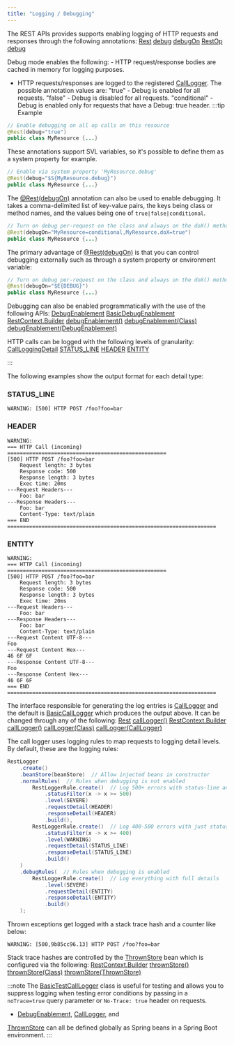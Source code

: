 ```yaml
---
title: "Logging / Debugging"
---
```


The REST APIs provides supports enabling logging of HTTP requests and responses through the following annotations:
<tree>
<node-0><java-annotation>[Rest]({{API_DOCS}}/org/apache/juneau/rest/annotation/Rest.html)</java-annotation></node-0>
<node-1><java-method-annotation>[debug]({{API_DOCS}}/org/apache/juneau/rest/annotation/Rest.html#debug())</java-method-annotation></node-1>
<node-1><java-method-annotation>[debugOn]({{API_DOCS}}/org/apache/juneau/rest/annotation/Rest.html#debugOn())</java-method-annotation></node-1>
<node-0><java-annotation>[RestOp]({{API_DOCS}}/org/apache/juneau/rest/annotation/RestOp.html)</java-annotation></node-0>
<node-1><java-method-annotation>[debug]({{API_DOCS}}/org/apache/juneau/rest/annotation/RestOp.html#debug())</java-method-annotation></node-1>
</tree>

Debug mode enables the following: - HTTP request/response bodies are cached in memory for logging purposes.
- HTTP requests/responses are logged to the registered [CallLogger]({{API_DOCS}}/org/apache/juneau/rest/logger/CallLogger.html).
The possible annotation values are: "true" - Debug is enabled for all requests.
"false" - Debug is disabled for all requests.
"conditional" - Debug is enabled only for requests that have a Debug: true header.
:::tip Example


```java
// Enable debugging on all op calls on this resource
@Rest(debug="true")
public class MyResource {...}
```


These annotations support SVL variables, so it's possible to define them as a system property for example.

```java
// Enable via system property 'MyResource.debug'
@Rest(debug="$S{MyResource.debug}")
public class MyResource {...}
```


The [@Rest(debugOn)]({{API_DOCS}}/org/apache/juneau/rest/annotation/Rest.html#debugOn()) annotation can also be used
to enable debugging.  It takes a comma-delimited list of key-value pairs, the keys
being class or method names, and the values being one of `true|false|conditional`.

```java
// Turn on debug per-request on the class and always on the doX() method
@Rest(debugOn="MyResource=conditional,MyResource.doX=true")
public class MyResource {...}
```


The primary advantage of [@Rest(debugOn)]({{API_DOCS}}/org/apache/juneau/rest/annotation/Rest.html#debugOn()) is that
you can control debugging externally such as through a system property or environment variable:

```java
// Turn on debug per-request on the class and always on the doX() method
@Rest(debugOn="$E{DEBUG}")
public class MyResource {...}
```


Debugging can also be enabled programmatically with the use of the following APIs:
<tree>
<node-0><java-class>[DebugEnablement]({{API_DOCS}}/org/apache/juneau/rest/debug/DebugEnablement.html)</java-class></node-0>
<node-1><java-class>[BasicDebugEnablement]({{API_DOCS}}/org/apache/juneau/rest/debug/BasicDebugEnablement.html)</java-class></node-1>
<node-0><java-class>[RestContext.Builder]({{API_DOCS}}/org/apache/juneau/rest/RestContext/Builder.html)</java-class></node-0>
<node-1><java-method>[debugEnablement()]({{API_DOCS}}/org/apache/juneau/rest/RestContext/Builder.html#debugEnablement())</java-method></node-1>
<node-1><java-method>[debugEnablement(Class)]({{API_DOCS}}/org/apache/juneau/rest/RestContext/Builder.html#debugEnablement(Class))</java-method></node-1>
<node-1><java-method>[debugEnablement(DebugEnablement)]({{API_DOCS}}/org/apache/juneau/rest/RestContext/Builder.html#debugEnablement(DebugEnablement))</java-method></node-1>
</tree>

HTTP calls can be logged with the following levels of granularity:
<tree>
<node-0><java-class>[CallLoggingDetail]({{API_DOCS}}/org/apache/juneau/rest/logger/CallLoggingDetail.html)</java-class></node-0>
<node-1><javac-field>[STATUS_LINE]({{API_DOCS}}/org/apache/juneau/rest/logger/CallLoggingDetail.html#STATUS_LINE)</javac-field></node-1>
<node-1><javac-field>[HEADER]({{API_DOCS}}/org/apache/juneau/rest/logger/CallLoggingDetail.html#HEADER)</javac-field></node-1>
<node-1><javac-field>[ENTITY]({{API_DOCS}}/org/apache/juneau/rest/logger/CallLoggingDetail.html#ENTITY)</javac-field></node-1>
</tree>

:::

The following examples show the output format for each detail type:
### STATUS_LINE


```text
WARNING: [500] HTTP POST /foo?foo=bar
```


### HEADER


```text
WARNING:
=== HTTP Call (incoming) ===================================================
[500] HTTP POST /foo?foo=bar
    Request length: 3 bytes
    Response code: 500
    Response length: 3 bytes
    Exec time: 20ms
---Request Headers---
    Foo: bar
---Response Headers---
    Foo: bar
    Content-Type: text/plain
=== END ===================================================================
```


### ENTITY


```text
WARNING:
=== HTTP Call (incoming) ===================================================
[500] HTTP POST /foo?foo=bar
    Request length: 3 bytes
    Response code: 500
    Response length: 3 bytes
    Exec time: 20ms
---Request Headers---
    Foo: bar
---Response Headers---
    Foo: bar
    Content-Type: text/plain
---Request Content UTF-8---
Foo
---Request Content Hex---
46 6F 6F
---Response Content UTF-8---
Foo
---Response Content Hex---
46 6F 6F
=== END ===================================================================
```


The interface responsible for generating the log entries is [CallLogger]({{API_DOCS}}/org/apache/juneau/rest/logger/CallLogger.html) and the default is [BasicCallLogger]({{API_DOCS}}/org/apache/juneau/rest/logger/BasicCallLogger.html) which produces the output above.
It can be changed through any of the following:
<tree>
<node-0><java-annotation>[Rest]({{API_DOCS}}/org/apache/juneau/rest/annotation/Rest.html)</java-annotation></node-0>
<node-1><java-method-annotation>[callLogger()]({{API_DOCS}}/org/apache/juneau/rest/annotation/Rest.html#callLogger())</java-method-annotation></node-1>
<node-0><java-class>[RestContext.Builder]({{API_DOCS}}/org/apache/juneau/rest/RestContext/Builder.html)</java-class></node-0>
<node-1><java-method-annotation>[callLogger()]({{API_DOCS}}/org/apache/juneau/rest/RestContext/Builder.html#callLogger())</java-method-annotation></node-1>
<node-1><java-method-annotation>[callLogger(Class)]({{API_DOCS}}/org/apache/juneau/rest/RestContext/Builder.html#callLogger(Class))</java-method-annotation></node-1>
<node-1><java-method-annotation>[callLogger(CallLogger)]({{API_DOCS}}/org/apache/juneau/rest/RestContext/Builder.html#callLogger(CallLogger))</java-method-annotation></node-1>
</tree>

The call logger uses logging rules to map requests to logging detail levels.
By default, these are the logging rules:

```java
RestLogger
    .create()
    .beanStore(beanStore)  // Allow injected beans in constructor
    .normalRules(  // Rules when debugging is not enabled
        RestLoggerRule.create()  // Log 500+ errors with status-line and header information
            .statusFilter(x -> x >= 500)
            .level(SEVERE)
            .requestDetail(HEADER)
            .responseDetail(HEADER)
            .build(),
        RestLoggerRule.create()  // Log 400-500 errors with just status-line information
            .statusFilter(x -> x >= 400)
            .level(WARNING)
            .requestDetail(STATUS_LINE)
            .responseDetail(STATUS_LINE)
            .build()
    )
    .debugRules(  // Rules when debugging is enabled
        RestLoggerRule.create()  // Log everything with full details
            .level(SEVERE)
            .requestDetail(ENTITY)
            .responseDetail(ENTITY)
            .build()
    );
```


Thrown exceptions get logged with a stack trace hash and a counter like below:

```text
WARNING: [500,9b85cc96.13] HTTP POST /foo?foo=bar
```


Stack trace hashes are controlled by the [ThrownStore]({{API_DOCS}}/org/apache/juneau/rest/stats/ThrownStore.html) bean which is configured via the following:
<tree>
<node-0><java-class>[RestContext.Builder]({{API_DOCS}}/org/apache/juneau/rest/RestContext/Builder.html)</java-class></node-0>
<node-1><java-method>[thrownStore()]({{API_DOCS}}/org/apache/juneau/rest/RestContext/Builder.html#thrownStore())</java-method></node-1>
<node-1><java-method>[thrownStore(Class)]({{API_DOCS}}/org/apache/juneau/rest/RestContext/Builder.html#thrownStore(Class))</java-method></node-1>
<node-1><java-method>[thrownStore(ThrownStore)]({{API_DOCS}}/org/apache/juneau/rest/RestContext/Builder.html#thrownStore(ThrownStore))</java-method></node-1>
</tree>


:::note
The [BasicTestCallLogger]({{API_DOCS}}/org/apache/juneau/rest/logger/BasicTestCallLogger.html) class is useful for testing and
allows you to suppress logging when testing error conditions by passing in a `noTrace=true` query parameter
or `No-Trace: true` header on requests.
- [DebugEnablement]({{API_DOCS}}/org/apache/juneau/rest/debug/DebugEnablement.html), [CallLogger]({{API_DOCS}}/org/apache/juneau/rest/logger/CallLogger.html), and

[ThrownStore]({{API_DOCS}}/org/apache/juneau/rest/stats/ThrownStore.html) can all be defined globally as Spring beans in a Spring Boot environment.
:::
